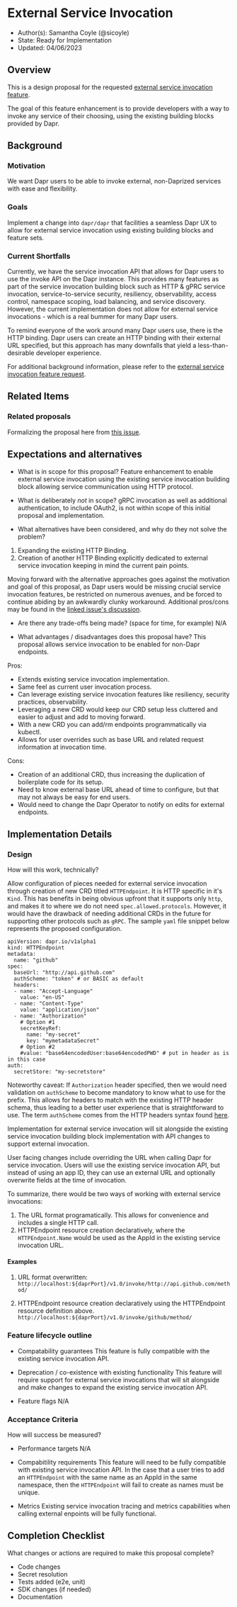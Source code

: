 # External Service Invocation 

* Author(s): Samantha Coyle (@sicoyle)
* State: Ready for Implementation
* Updated: 04/06/2023

## Overview

This is a design proposal for the requested [external service invocation feature](https://github.com/dapr/dapr/issues/4549).

The goal of this feature enhancement is to provide developers with a way to invoke any service of their choosing,
using the existing building blocks provided by Dapr.

## Background

### Motivation
We want Dapr users to be able to invoke external,
non-Daprized services with ease and flexibility.

### Goals
Implement a change into `dapr/dapr` that facilities a seamless Dapr UX to allow for external service invocation using existing building blocks and feature sets.

### Current Shortfalls
Currently, we have the service invocation API that allows for Dapr users to use the invoke API on the Dapr instance.
This provides many features as part of the service invocation building block such as HTTP & gPRC service invocation,
service-to-service security, resiliency, observability, access control, namespace scoping, load balancing, and service discovery.
However, the current implementation does not allow for external service invocations - which is a real bummer for many Dapr users.

To remind everyone of the work around many Dapr users use, there is the HTTP binding.
Dapr users can create an HTTP binding with their external URL specified,
but this approach has many downfalls that yield a less-than-desirable developer experience.

For additional background information,
please refer to the [external service invocation feature request](https://github.com/dapr/dapr/issues/4549).

## Related Items

### Related proposals 

Formalizing the proposal here from [this issue](https://github.com/dapr/dapr/issues/4549).

## Expectations and alternatives

* What is in scope for this proposal?
Feature enhancement to enable external service invocation
using the existing service invocation building block allowing service communication using HTTP protocol.

* What is deliberately *not* in scope?
gRPC invocation as well as additional authentication, to include OAuth2,
is not within scope of this initial proposal and implementation.


* What alternatives have been considered, and why do they not solve the problem?
1. Expanding the existing HTTP Binding.
2. Creation of another HTTP Binding explicitly dedicated to external service invocation keeping in mind the current pain points.

Moving forward with the alternative approaches goes against the motivation and goal of this proposal,
as Dapr users would be missing crucial service invocation features,
be restricted on numerous avenues,
and be forced to continue abiding by an awkwardly clunky workaround.
Additional pros/cons may be found in the [linked issue's discussion](https://github.com/dapr/dapr/issues/4549#issuecomment-1414841151).

* Are there any trade-offs being made? (space for time, for example)
N/A

* What advantages / disadvantages does this proposal have? 
This proposal allows service invocation to be enabled for non-Dapr endpoints.

Pros:
- Extends existing service invocation implementation.
- Same feel as current user invocation process.
- Can leverage existing service invocation features like resiliency, security practices, observability.
- Leveraging a new CRD would keep our CRD setup less cluttered and easier to adjust and add to moving forward.
- With a new CRD you can add/rm endpoints programmatically via kubectl.
- Allows for user overrides such as base URL and related request information at invocation time.

Cons:
- Creation of an additional CRD, thus increasing the duplication of boilerplate code for its setup.
- Need to know external base URL ahead of time to configure, but that may not always be easy for end users.
- Would need to change the Dapr Operator to notify on edits for external endpoints.

## Implementation Details

### Design

How will this work, technically?

Allow configuration of pieces needed for external service invocation through creation of new CRD titled `HTTPEndpoint`.
It is HTTP specific in it's `Kind`.
This has benefits in being obvious upfront that it supports only `http`,
and makes it to where we do not need `spec.allowed.protocols`.
However, it would have the drawback of needing additional CRDs in the future for supporting other protocols such as `gRPC`.
The sample `yaml` file snippet below represents the proposed configuration.

```
apiVersion: dapr.io/v1alpha1
kind: HTTPEndpoint
metadata:
  name: "github"
spec:
  baseUrl: "http://api.github.com"
  authScheme: "token" # or BASIC as default
  headers:
  - name: "Accept-Language"
    value: "en-US"
  - name: "Content-Type"
    value: "application/json"
  - name: "Authorization"
    # Option #1
    secretKeyRef:
      name: "my-secret"
      key: "mymetadataSecret"
    # Option #2
    #value: "base64encodedUser:base64encodedPWD" # put in header as is in this case
auth:
  secretStore: "my-secretstore"
```

Noteworthy caveat:
If `Authorization` header specified,
then we would need validation on `authScheme` to become mandatory to know what to use for the prefix.
This allows for headers to match with the existing HTTP header schema,
thus leading to a better user experience that is straightforward to use.
The term `authScheme` comes from the HTTP headers syntax found [here](https://developer.mozilla.org/en-US/docs/Web/HTTP/Headers/Authorization).

Implementation for external service invocation will sit alongside the existing service invocation building block implementation with API changes to support external invocation.

User facing changes include overriding the URL when calling Dapr for service invocation.
Users will use the existing service invocation API, but instead of using an app ID,
they can use an external URL and  optionally overwrite fields at the time of invocation.

To summarize, there would be two ways of working with external service invocations:
1. The URL format programatically.
This allows for convenience and includes a single HTTP call.
2. HTTPEndpoint resource creation declaratively,
where the `HTTPEndpoint.Name` would be used as the AppId in the existing service invocation URL.

#### Examples

1. URL format overwritten:
`http://localhost:${daprPort}/v1.0/invoke/http://api.github.com/method/`

2. HTTPEndpoint resource creation declaratively using the HTTPEndpoint resource definition above.
`http://localhost:${daprPort}/v1.0/invoke/github/method/`


### Feature lifecycle outline

* Compatability guarantees
This feature is fully compatible with the existing service invocation API.

* Deprecation / co-existence with existing functionality
This feature will require support for external service invocations that will sit alongside and make changes to expand the existing service invocation API.

* Feature flags
N/A

### Acceptance Criteria

How will success be measured? 

* Performance targets
N/A

* Compabitility requirements
This feature will need to be fully compatible with existing service invocation API.
In the case that a user tries to add an `HTTPEndpoint` with the same name as an AppId in the same namespace, 
then the `HTTPEndpoint` will fail to create as names must be unique.

* Metrics
Existing service invocation tracing and metrics capabilities when calling external enpoints will be fully functional.

## Completion Checklist

What changes or actions are required to make this proposal complete?

* Code changes
* Secret resolution
* Tests added (e2e, unit)
* SDK changes (if needed)
* Documentation

